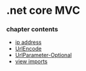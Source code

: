 ﻿
# .net core MVC
### chapter contents
 
* [ip address](ip_address.md)
* [UrlEncode](UrlEncode.md)
* [UrlParameter-Optional](UrlParameter-Optional.md)
* [view imports](view_imports.md)
